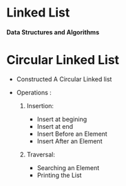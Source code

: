 # Linked List
#### Data Structures and Algorithms

# Circular Linked List

- Constructed A Circular Linked list

- Operations :

    1) Insertion:

        - Insert at begining
        - Insert at end
        -  Insert Before an Element
        - Insert After an Element

    2) Traversal:
        - Searching an Element
        - Printing the List